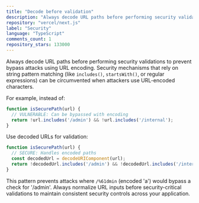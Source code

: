 ```yaml
---
title: "Decode before validation"
description: "Always decode URL paths before performing security validations to prevent bypass attacks using URL encoding. Security mechanisms that rely on string pattern matching can be circumvented when attackers use URL-encoded characters."
repository: "vercel/next.js"
label: "Security"
language: "TypeScript"
comments_count: 1
repository_stars: 133000
---
```


Always decode URL paths before performing security validations to prevent bypass attacks using URL encoding. Security mechanisms that rely on string pattern matching (like `includes()`, `startsWith()`, or regular expressions) can be circumvented when attackers use URL-encoded characters.

For example, instead of:
```javascript
function isSecurePath(url) {
  // VULNERABLE: Can be bypassed with encoding
  return !url.includes('/admin') && !url.includes('/internal');
}
```

Use decoded URLs for validation:
```javascript
function isSecurePath(url) {
  // SECURE: Handles encoded paths
  const decodedUrl = decodeURIComponent(url);
  return !decodedUrl.includes('/admin') && !decodedUrl.includes('/internal');
}
```

This pattern prevents attacks where `/%61dmin` (encoded 'a') would bypass a check for '/admin'. Always normalize URL inputs before security-critical validations to maintain consistent security controls across your application.